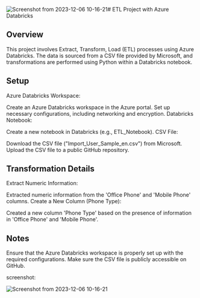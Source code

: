 ![Screenshot from 2023-12-06 10-16-21](https://github.com/cleverguns/ETL-Databirkcs-code/assets/41587193/5526f152-3534-4d03-89b5-4f931d549c6b)# ETL Project with Azure Databricks

## Overview
This project involves Extract, Transform, Load (ETL) processes using Azure Databricks. The data is sourced from a CSV file provided by Microsoft, and transformations are performed using Python within a Databricks notebook.

## Setup
Azure Databricks Workspace:

Create an Azure Databricks workspace in the Azure portal.
Set up necessary configurations, including networking and encryption.
Databricks Notebook:

Create a new notebook in Databricks (e.g., ETL_Notebook).
CSV File:

Download the CSV file ("Import_User_Sample_en.csv") from Microsoft.
Upload the CSV file to a public GitHub repository.

## Transformation Details
Extract Numeric Information:

Extracted numeric information from the 'Office Phone' and 'Mobile Phone' columns.
Create a New Column (Phone Type):

Created a new column 'Phone Type' based on the presence of information in 'Office Phone' and 'Mobile Phone'.
## Notes
Ensure that the Azure Databricks workspace is properly set up with the required configurations.
Make sure the CSV file is publicly accessible on GitHub.


screenshot: 

![Screenshot from 2023-12-06 10-16-21](https://github.com/cleverguns/ETL-Databirkcs-code/assets/41587193/6b30a407-c5f6-47a9-8a88-9ff8aabd4e41)

